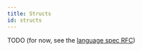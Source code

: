 ```yaml
---
title: Structs
id: structs
---
```


TODO (for now, see the [language spec RFC](rfcs/language-spec))
